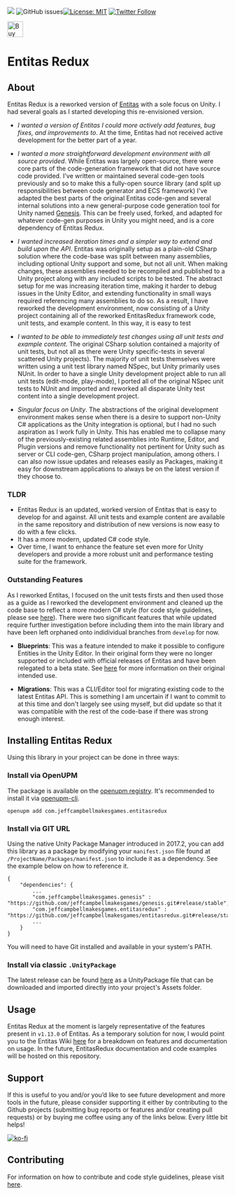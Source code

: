 <a href="https://openupm.com/packages/com.jeffcampbellmakesgames.entitasredux/"><img src="https://img.shields.io/npm/v/com.jeffcampbellmakesgames.entitasredux?label=openupm&amp;registry_uri=https://package.openupm.com" /></a>
<img alt="GitHub issues" src="https://img.shields.io/github/issues/jeffcampbellmakesgames/EntitasRedux?style=flat-square">[![License: MIT](https://img.shields.io/badge/License-MIT-blue.svg)](https://opensource.org/licenses/MIT)
[![Twitter Follow](https://img.shields.io/badge/twitter-%40stampyturtle-blue.svg?style=flat&label=Follow)](https://twitter.com/stampyturtle)

<a href='https://ko-fi.com/I3I2W7GX' target='_blank'><img height='36' style='border:0px;height:36px;' src='https://cdn.ko-fi.com/cdn/kofi3.png?v=2' border='0' alt='Buy Me a Coffee at ko-fi.com' /></a>

# Entitas Redux

## About
Entitas Redux is a reworked version of [Entitas](https://github.com/sschmid/Entitas-CSharp) with a sole focus on Unity. I had several goals as I started developing this re-envisioned version.

* _I wanted a version of Entitas I could more actively add features, bug fixes, and improvements to_.  At the time, Entitas had not received active development for the better part of a year.

* _I wanted a more straightforward development environment with all source provided_. While Entitas was largely open-source, there were core parts of the code-generation framework that did not have source code provided. I've written or maintained several code-gen tools previously and so to make this a fully-open source library (and split up responsibilities between code generator and ECS framework) I've adapted the best parts of the original Entitas code-gen and several internal solutions into a new general-purpose code generation tool for Unity named [Genesis](https://github.com/jeffcampbellmakesgames/Genesis). This can be freely used, forked, and adapted for whatever code-gen purposes in Unity you might need, and is a core dependency of Entitas Redux.

* _I wanted increased iteration times and a simpler way to extend and build upon the API_. Entitas was originally setup as a plain-old CSharp solution where the code-base was split between many assemblies, including optional Unity support and some, but not all unit. When making changes, these assemblies needed to be recompiled and published to a Unity project along with any included scripts to be tested. The abstract setup for me was increasing iteration time, making it harder to debug issues in the Unity Editor, and extending functionality in small ways required referencing many assemblies to do so. As a result, I have reworked the development environment, now consisting of a Unity project containing all of the reworked EntitasRedux framework code, unit tests, and example content. In this way, it is easy to test

* _I wanted to be able to immediately test changes using all unit tests and example content_. The original CSharp solution contained a majority of unit tests, but not all as there were Unity specific-tests in several scattered Unity projects). The majority of unit tests themselves were written using a unit test library named NSpec, but Unity primarily uses NUnit. In order to have a single Unity development project able to run all unit tests (edit-mode, play-mode), I ported all of the original NSpec unit tests to NUnit and imported and reworked all disparate Unity test content into a single development project.

* _Singular focus on Unity_. The abstractions of the original development environment makes sense when there is a desire to support non-Unity C# applications as the Unity integration is optional, but I had no such aspiration as I work fully in Unity. This has enabled me to collapse many of the previously-existing related assemblies into Runtime, Editor, and Plugin versions and remove functionality not pertinent for Unity such as server or CLI code-gen, CSharp project manipulation, among others. I can also now issue updates and releases easily as Packages, making it easy for downstream applications to always be on the latest version if they choose to.

### TLDR

* Entitas Redux is an updated, worked version of Entitas that is easy to develop for and against. All unit tests and example content are available in the same repository and distribution of new versions is now easy to do with a few clicks. 
* It has a more modern, updated C# code style.
* Over time, I want to enhance the feature set even more for Unity developers and provide a more robust unit and performance testing suite for the framework.

### Outstanding Features

As I reworked Entitas, I focused on the unit tests firsts and then used those as a guide as I reworked the development environment and cleaned up the code base to reflect a more modern C# style (for code style guidelines, please see [here](CONTRIBUTING.md)). There were two significant features that while updated require further investigation before including them into the main library and have been left orphaned onto indidividual branches from `develop` for now.

* **Blueprints**: This was a feature intended to make it possible to configure Entities in the Unity Editor. In their original form they were no longer supported or included with official releases of Entitas and have been relegated to a beta state. See [here](https://github.com/sschmid/Entitas-CSharp/wiki/Entitas-Blueprints) for more information on their original intended use.

* **Migrations**: This was a CLI/Editor tool for migrating existing code to the latest Entitas API. This is something I am uncertain if I want to commit to at this time and don't largely see using myself, but did update so that it was compatible with the rest of the code-base if there was strong enough interest.

## Installing Entitas Redux
Using this library in your project can be done in three ways:

### Install via OpenUPM
The package is available on the [openupm registry](https://openupm.com/). It's recommended to install it via [openupm-cli](https://github.com/openupm/openupm-cli).

```
openupm add com.jeffcampbellmakesgames.entitasredux
```

### Install via GIT URL
Using the native Unity Package Manager introduced in 2017.2, you can add this library as a package by modifying your `manifest.json` file found at `/ProjectName/Packages/manifest.json` to include it as a dependency. See the example below on how to reference it.

```
{
	"dependencies": {
		...
		"com.jeffcampbellmakesgames.genesis" : "https://github.com/jeffcampbellmakesgames/genesis.git#release/stable",
		"com.jeffcampbellmakesgames.entitasredux" : "https://github.com/jeffcampbellmakesgames/entitasredux.git#release/stable",
		...
	}
}
```


You will need to have Git installed and available in your system's PATH.

### Install via classic `.UnityPackage`
The latest release can be found [here](https://github.com/jeffcampbellmakesgames/entitasredux/releases) as a UnityPackage file that can be downloaded and imported directly into your project's Assets folder.

## Usage

Entitas Redux at the moment is largely representative of the features present in `v1.13.0` of Entitas. As a temporary solution for now, I would point you to the Entitas Wiki [here](https://github.com/sschmid/Entitas-CSharp/wiki/Tutorials) for a breakdown on features and documentation on usage. In the future, EntitasRedux documentation and code examples will be hosted on this repository.

## Support
If this is useful to you and/or you’d like to see future development and more tools in the future, please consider supporting it either by contributing to the Github projects (submitting bug reports or features and/or creating pull requests) or by buying me coffee using any of the links below. Every little bit helps!

[![ko-fi](https://www.ko-fi.com/img/githubbutton_sm.svg)](https://ko-fi.com/I3I2W7GX)

## Contributing

For information on how to contribute and code style guidelines, please visit [here](CONTRIBUTING.md).